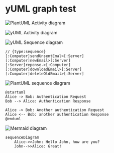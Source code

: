 # yUML graph test

![PlantUML Activity diagram](./activity.pu)

![yUML Activity diagram](./activity.yuml)

![yUML Sequence diagram](#inline)

```yuml
// {type:sequence}
[:Computer]sendUnsentEmal>[:Server]
[:Computer]newEmail>[:Server]
[:Server]reponse.>[:Computer]
[:Computer]downloadEmail>[:Server]
[:Computer]deleteOldEmail>[:Server]
```

![PlantUML sequence diagram](#inline)

```plantuml
@startuml
Alice -> Bob: Authentication Request
Bob --> Alice: Authentication Response

Alice -> Bob: Another authentication Request
Alice <-- Bob: another authentication Response
@enduml
```

![Mermaid diagram](#inline)

```mermaid
sequenceDiagram
    Alice->>John: Hello John, how are you?
    John-->>Alice: Great!
```
